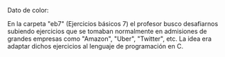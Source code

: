 Dato de color: 

En la carpeta "eb7" (Ejercicios básicos 7) el profesor busco desafiarnos subiendo ejercicios que se tomaban normalmente en admisiones de grandes empresas como "Amazon", "Uber", "Twitter", etc. La idea era adaptar dichos ejercicios al lenguaje de programación  en C.
